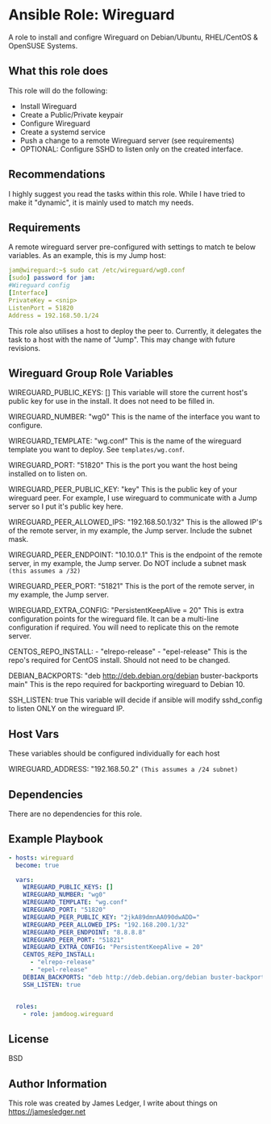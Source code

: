 Ansible Role: Wireguard
=========

A role to install and configre Wireguard on Debian/Ubuntu, RHEL/CentOS & OpenSUSE Systems. 


What this role does
-------------------

This role will do the following:

- Install Wireguard
- Create a Public/Private keypair
- Configure Wireguard
- Create a systemd service
- Push a change to a remote Wireguard server (see requirements)
- OPTIONAL: Configure SSHD to listen only on the created interface. 


Recommendations
---------------

I highly suggest you read the tasks within this role. While I have tried to make it "dynamic", it is mainly used to match my needs. 

Requirements
------------

A remote wireguard server pre-configured with settings to match te below variables. As an example, this is my Jump host:

```yml
jam@wireguard:~$ sudo cat /etc/wireguard/wg0.conf
[sudo] password for jam: 
#Wireguard config
[Interface]
PrivateKey = <snip>
ListenPort = 51820
Address = 192.168.50.1/24
```

This role also utilises a host to deploy the peer to. Currently, it delegates the task to a host with the name of "Jump". This may change with future revisions. 


Wireguard Group Role Variables
--------------

  WIREGUARD_PUBLIC_KEYS: []
This variable will store the current host's public key for use in the install. It does not need to be filled in.

  WIREGUARD_NUMBER: "wg0"
This is the name of the interface you want to configure.

  WIREGUARD_TEMPLATE: "wg.conf"
This is the name of the wireguard template you want to deploy. See `templates/wg.conf`.

  WIREGUARD_PORT: "51820" 
This is the port you want the host being installed on to listen on.

  WIREGUARD_PEER_PUBLIC_KEY: "key"
This is the public key of your wireguard peer. For example, I use wireguard to communicate with a Jump server so I put it's public key here.

  WIREGUARD_PEER_ALLOWED_IPS: "192.168.50.1/32"
This is the allowed IP's of the remote server, in my example, the Jump server. Include the subnet mask.

  WIREGUARD_PEER_ENDPOINT: "10.10.0.1"
This is the endpoint of the remote server, in my example, the Jump server. Do NOT include a subnet mask `(this assumes a /32)`

  WIREGUARD_PEER_PORT: "51821"
This is the port of the remote server, in my example, the Jump server. 

  WIREGUARD_EXTRA_CONFIG: "PersistentKeepAlive = 20" 
This is extra configuration points for the wireguard file. It can be a multi-line configuration if required. You will need to replicate this on the remote server.

  CENTOS_REPO_INSTALL:
    - "elrepo-release"
    - "epel-release"
This is the repo's required for CentOS install. Should not need to be changed.

  DEBIAN_BACKPORTS: "deb http://deb.debian.org/debian buster-backports main"
This is the repo required for backporting wireguard to Debian 10.

  SSH_LISTEN: true
This variable will decide if ansible will modify sshd_config to listen ONLY on the wireguard IP. 


Host Vars
----------

These variables should be configured individually for each host

  WIREGUARD_ADDRESS: "192.168.50.2" `(This assumes a /24 subnet)`


Dependencies
------------

There are no dependencies for this role.

Example Playbook
----------------

```yaml
- hosts: wireguard
  become: true

  vars:
    WIREGUARD_PUBLIC_KEYS: []
    WIREGUARD_NUMBER: "wg0"
    WIREGUARD_TEMPLATE: "wg.conf"
    WIREGUARD_PORT: "51820" 
    WIREGUARD_PEER_PUBLIC_KEY: "2jkA89dmnAA090dwADD="
    WIREGUARD_PEER_ALLOWED_IPS: "192.168.200.1/32"
    WIREGUARD_PEER_ENDPOINT: "8.8.8.8"
    WIREGUARD_PEER_PORT: "51821"
    WIREGUARD_EXTRA_CONFIG: "PersistentKeepAlive = 20" 
    CENTOS_REPO_INSTALL:
      - "elrepo-release"
      - "epel-release"
    DEBIAN_BACKPORTS: "deb http://deb.debian.org/debian buster-backports main"
    SSH_LISTEN: true


  roles:
    - role: jamdoog.wireguard
```


License
-------

BSD

Author Information
------------------

This role was created by James Ledger, I write about things on https://jamesledger.net
